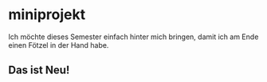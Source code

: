 # miniprojekt

Ich möchte dieses Semester einfach hinter mich bringen, damit ich am Ende einen Fötzel in der Hand habe.

## Das ist Neu!
